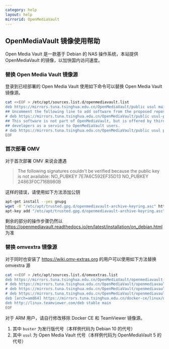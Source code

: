 ```yaml
---
category: help
layout: help
mirrorid: OpenMediaVault
---
```


## OpenMediaVault 镜像使用帮助

Open Media Vault 是一款基于 Debian 的 NAS 操作系统，本站提供 OpenMediaVault 的镜像，以加快国内访问速度。

### 替换 Open Media Vault 镜像源

登录到已经部署的 Open Media Vault 使用如下命令可以替换 Open Media Vault 镜像源。

```bash
cat <<EOF > /etc/apt/sources.list.d/openmediavault.list
deb https://mirrors.tuna.tsinghua.edu.cn/OpenMediaVault/public usul main
## Uncomment the following line to add software from the proposed repository.
# deb https://mirrors.tuna.tsinghua.edu.cn/OpenMediaVault/public usul-proposed main
## This software is not part of OpenMediaVault, but is offered by third-party
## developers as a service to OpenMediaVault users.
# deb https://mirrors.tuna.tsinghua.edu.cn/OpenMediaVault/public usul partner
EOF
```

### 首次部署 OMV

对于首次部署 OMV 来说会遭遇

> The following signatures couldn't be verified because the public key is not available: NO_PUBKEY 7E7A6C592EF35D13 NO_PUBKEY 24863F0C716B980B

这样的错误，请使用如下方法添加公钥

```bash
apt-get install --yes gnupg
wget -O "/etc/apt/trusted.gpg.d/openmediavault-archive-keyring.asc" https://packages.openmediavault.org/public/archive.key
apt-key add "/etc/apt/trusted.gpg.d/openmediavault-archive-keyring.asc"
```

剩余的部分的操作步骤仍然以 <https://openmediavault.readthedocs.io/en/latest/installation/on_debian.html> 为准

### 替换 omvextra 镜像源

对于同时也安装了 <https://wiki.omv-extras.org> 的用户可以使用如下方法替换 omvextra 源

```bash
cat <<EOF > /etc/apt/sources.list.d/omvextras.list
deb https://mirrors.tuna.tsinghua.edu.cn/OpenMediaVault/openmediavault-plugin-developers/usul buster main
# deb https://mirrors.tuna.tsinghua.edu.cn/OpenMediaVault/openmediavault-plugin-developers/usul-beta buster main
# deb https://mirrors.tuna.tsinghua.edu.cn/OpenMediaVault/openmediavault-plugin-developers/usul-extras buster main
# deb https://mirrors.tuna.tsinghua.edu.cn/OpenMediaVault/openmediavault-plugin-developers/usul-testing buster main
deb [arch=amd64] https://mirrors.tuna.tsinghua.edu.cn/docker-ce/linux/debian buster stable
deb http://linux.teamviewer.com/deb stable main
EOF
```

对于 ARM 用户，请自行修改移除 Docker CE 和 TeamViewer 镜像源。

1. 其中 `buster` 为发行版代号（本样例代码为 Debian 10 的代号）
2. 其中 `usul` 为 Open Media Vault 代号（本样例代码为 OpenMediaVault 5 的代号）
